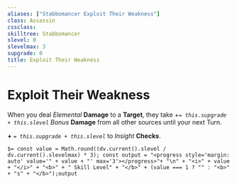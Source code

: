 ```yaml
---
aliases: ["Stabbomancer Exploit Their Weakness"]
class: Assassin
cssclass: 
skilltree: Stabbomancer
slevel: 0
slevelmax: 3
supgrade: 0
title: Exploit Their Weakness
---
```


# Exploit Their Weakness
When you deal *Elemental* **Damage** to a **Target**, they take +*`= this.supgrade + this.slevel`* *Bonus* **Damage** from all other sources until your next Turn.

**+** *`= this.supgrade + this.slevel`* to *Insight* **Checks**.

`$= const value = Math.round((dv.current().slevel / dv.current().slevelmax) * 3); const output = "<progress style='margin: auto' value='" + value + "' max='3'></progress>"+ "\n" + "<i>" + value + "</i>" + "<b>" + " Skill Level" + "</b>" + (value === 1 ? "" : "<b>" + "s" + "</b>");output`
